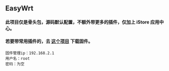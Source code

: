 ## EasyWrt

#### 此项目仅是骨头包，源码默认配置，不额外带更多的插件，仅加上 iStore 应用中心。

#### 若要带常用插件的，去 [这个项目](https://github.com/xiangfeidexiaohuo/AE86Wrt/releases) 下载固件。

```
固件管理ip：192.168.2.1  
用户名：root
密码：为空
```



